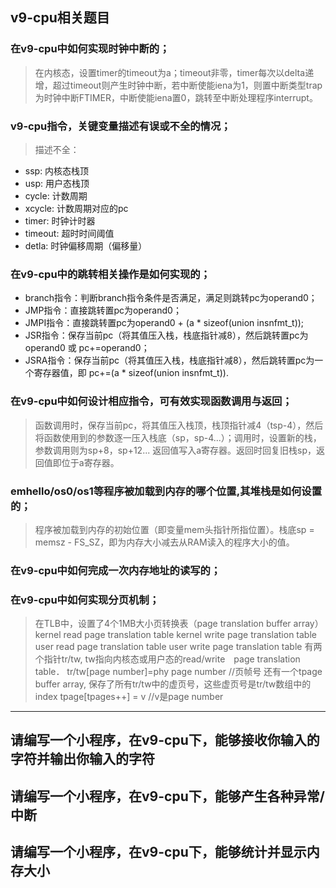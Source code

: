 ## v9-cpu相关题目


### 在v9-cpu中如何实现时钟中断的；
>在内核态，设置timer的timeout为a；timeout非零，timer每次以delta递增，超过timeout则产生时钟中断，若中断使能iena为1，则置中断类型trap为时钟中断FTIMER，中断使能iena置0，跳转至中断处理程序interrupt。

### v9-cpu指令，关键变量描述有误或不全的情况；
>描述不全：
 - ssp: 内核态栈顶
 - usp: 用户态栈顶
 - cycle: 计数周期
 - xcycle: 计数周期对应的pc
 - timer: 时钟计时器
 - timeout: 超时时间阈值
 - detla: 时钟偏移周期（偏移量）

### 在v9-cpu中的跳转相关操作是如何实现的；
>
 - branch指令：判断branch指令条件是否满足，满足则跳转pc为operand0；
 - JMP指令：直接跳转置pc为operand0；
 - JMPI指令：直接跳转置pc为operand0 + (a * sizeof(union insnfmt_t));
 - JSR指令：保存当前pc（将其值压入栈，栈底指针减8），然后跳转置pc为operand0 或 pc+=operand0；
 - JSRA指令：保存当前pc（将其值压入栈，栈底指针减8），然后跳转置pc为一个寄存器值，即 pc+=(a * sizeof(union insnfmt_t)).

### 在v9-cpu中如何设计相应指令，可有效实现函数调用与返回；
>函数调用时，保存当前pc，将其值压入栈顶，栈顶指针减4（tsp-4），然后将函数使用到的参数逐一压入栈底（sp，sp-4...）；调用时，设置新的栈，参数调用则为sp+8，sp+12... 返回值写入a寄存器。返回时回复旧栈sp，返回值即位于a寄存器。

### emhello/os0/os1等程序被加载到内存的哪个位置,其堆栈是如何设置的；
>程序被加载到内存的初始位置（即变量mem头指针所指位置）。栈底sp = memsz - FS_SZ，即为内存大小减去从RAM读入的程序大小的值。

### 在v9-cpu中如何完成一次内存地址的读写的；


### 在v9-cpu中如何实现分页机制；
>在TLB中，设置了4个1MB大小页转换表（page translation buffer array）
kernel read page translation table
kernel write page translation table
user read page translation table
user write page translation table
>有两个指针tr/tw, tw指向内核态或用户态的read/write　page translation table．
tr/tw[page number]=phy page number //页帧号
>还有一个tpage buffer array, 保存了所有tr/tw中的虚页号，这些虚页号是tr/tw数组中的index
tpage[tpages++] = v //v是page number

--------------------------------------------------------------------

## 请编写一个小程序，在v9-cpu下，能够接收你输入的字符并输出你输入的字符






## 请编写一个小程序，在v9-cpu下，能够产生各种异常/中断






## 请编写一个小程序，在v9-cpu下，能够统计并显示内存大小




